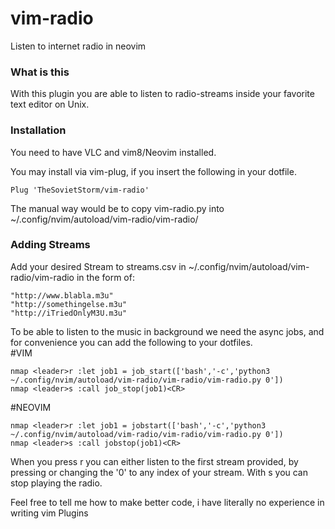 # vim-radio
Listen to internet radio in neovim

### What is this
With this plugin you are able to listen to radio-streams inside your favorite text editor on Unix.
### Installation
You need to have VLC and vim8/Neovim installed.

You may install via vim-plug, if you insert the following in your dotfile.
```vim
Plug 'TheSovietStorm/vim-radio'
```
The manual way would be to copy vim-radio.py into ~/.config/nvim/autoload/vim-radio/vim-radio/ 

### Adding Streams
Add your desired Stream to streams.csv in ~/.config/nvim/autoload/vim-radio/vim-radio in the form of:
```csv
"http://www.blabla.m3u"
"http://somethingelse.m3u"
"http://iTriedOnlyM3U.m3u"
```

To be able to listen to the music in background we need the async jobs, and for convenience you can 
add the following to your dotfiles.  
#VIM
```vim
nmap <leader>r :let job1 = job_start(['bash','-c','python3 ~/.config/nvim/autoload/vim-radio/vim-radio/vim-radio.py 0'])
nmap <leader>s :call job_stop(job1)<CR>
```
#NEOVIM
```vim
nmap <leader>r :let job1 = jobstart(['bash','-c','python3 ~/.config/nvim/autoload/vim-radio/vim-radio/vim-radio.py 0'])
nmap <leader>s :call jobstop(job1)<CR>
```

When you press <leader>r you can either listen to the first stream provided, by pressing <CR> or changing the '0' to any
index of your stream.
With <leader>s you can stop playing the radio.

Feel free to tell me how to make better code, i have literally no experience in writing vim Plugins
